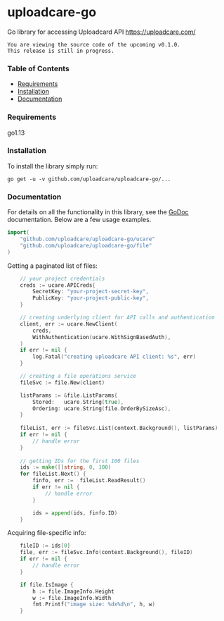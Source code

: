 # uploadcare-go

Go library for accessing Uploadcard API https://uploadcare.com/

```
You are viewing the source code of the upcoming v0.1.0.
This release is still in progress.
```

### Table of Contents

- [Requirements](#requirements)
- [Installation](#installation)
- [Documentation](#documentation)

### Requirements

go1.13

### Installation

To install the library simply run:

```
go get -u -v github.com/uploadcare/uploadcare-go/...
```

### Documentation

For details on all the functionality in this library, see the
[GoDoc](https://godoc.org/github.com/uploadcare/uploadcare-go/ucare)
documentation. Below are a few usage examples.

```go
import(
	"github.com/uploadcare/uploadcare-go/ucare"
	"github.com/uploadcare/uploadcare-go/file"
)
```

Getting a paginated list of files:

```go
	// your project credentials
	creds := ucare.APICreds{
		SecretKey: "your-project-secret-key",
		PublicKey: "your-project-public-key",
	}

	// creating underlying client for API calls and authentication
	client, err := ucare.NewClient(
		creds,
		WithAuthentication(ucare.WithSignBasedAuth),
	)
	if err != nil {
		log.Fatal("creating uploadcare API client: %s", err)
	}

	// creating a file operations service
	fileSvc := file.New(client) 

	listParams := &file.ListParams{
		Stored:   ucare.String(true),
		Ordering: ucare.String(file.OrderBySizeAsc),
	}
	
	fileList, err := fileSvc.List(context.Background(), listParams)
	if err != nil {
		// handle error
	}
			
	// getting IDs for the first 100 files
	ids := make([]string, 0, 100)
	for fileList.Next() {
		finfo, err :=  fileList.ReadResult()
		if err != nil {
			// handle error
		}

		ids = append(ids, finfo.ID)
	}
```

Acquiring file-specific info:

```go
	fileID := ids[0]
	file, err := fileSvc.Info(context.Background(), fileID)
	if err != nil {
		// handle error
	}

	if file.IsImage {
		h := file.ImageInfo.Height
		w := file.ImageInfo.Width
		fmt.Printf("image size: %dx%d\n", h, w)
	}
```
